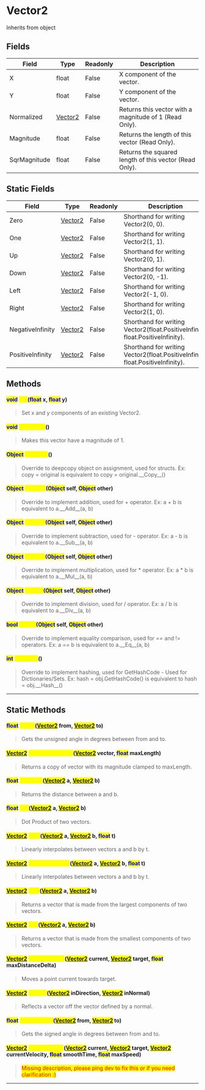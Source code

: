 # Vector2
Inherits from object
## Fields
|Field|Type|Readonly|Description|
|---|---|---|---|
|X|float|False|X component of the vector.|
|Y|float|False|Y component of the vector.|
|Normalized|[Vector2](../objects/Vector2.md)|False|Returns this vector with a magnitude of 1 (Read Only).|
|Magnitude|float|False|Returns the length of this vector (Read Only).|
|SqrMagnitude|float|False|Returns the squared length of this vector (Read Only).|
## Static Fields
|Field|Type|Readonly|Description|
|---|---|---|---|
|Zero|[Vector2](../objects/Vector2.md)|False|Shorthand for writing Vector2(0, 0).|
|One|[Vector2](../objects/Vector2.md)|False|Shorthand for writing Vector2(1, 1).|
|Up|[Vector2](../objects/Vector2.md)|False|Shorthand for writing Vector2(0, 1).|
|Down|[Vector2](../objects/Vector2.md)|False|Shorthand for writing Vector2(0, -1).|
|Left|[Vector2](../objects/Vector2.md)|False|Shorthand for writing Vector2(-1, 0).|
|Right|[Vector2](../objects/Vector2.md)|False|Shorthand for writing Vector2(1, 0).|
|NegativeInfinity|[Vector2](../objects/Vector2.md)|False|Shorthand for writing Vector2(float.PositiveInfinity, float.PositiveInfinity).|
|PositiveInfinity|[Vector2](../objects/Vector2.md)|False|Shorthand for writing Vector2(float.PositiveInfinity, float.PositiveInfinity).|
## Methods
#### <mark style="color:blue;">void</mark> <mark style="color:yellow;">Set</mark>(<mark style="color:blue;">float</mark> x, <mark style="color:blue;">float</mark> y)
> Set x and y components of an existing Vector2.
#### <mark style="color:blue;">void</mark> <mark style="color:yellow;">Normalize</mark>()
> Makes this vector have a magnitude of 1.
#### <mark style="color:blue;">Object</mark> <mark style="color:yellow;">\_\_Copy\_\_</mark>()
> Override to deepcopy object on assignment, used for structs. Ex: copy = original is equivalent to copy = original.\_\_Copy\_\_()
#### <mark style="color:blue;">Object</mark> <mark style="color:yellow;">\_\_Add\_\_</mark>(<mark style="color:blue;">Object</mark> self, <mark style="color:blue;">Object</mark> other)
> Override to implement addition, used for + operator. Ex: a + b is equivalent to a.\_\_Add\_\_(a, b)
#### <mark style="color:blue;">Object</mark> <mark style="color:yellow;">\_\_Sub\_\_</mark>(<mark style="color:blue;">Object</mark> self, <mark style="color:blue;">Object</mark> other)
> Override to implement subtraction, used for - operator. Ex: a - b is equivalent to a.\_\_Sub\_\_(a, b)
#### <mark style="color:blue;">Object</mark> <mark style="color:yellow;">\_\_Mul\_\_</mark>(<mark style="color:blue;">Object</mark> self, <mark style="color:blue;">Object</mark> other)
> Override to implement multiplication, used for * operator. Ex: a * b is equivalent to a.\_\_Mul\_\_(a, b)
#### <mark style="color:blue;">Object</mark> <mark style="color:yellow;">\_\_Div\_\_</mark>(<mark style="color:blue;">Object</mark> self, <mark style="color:blue;">Object</mark> other)
> Override to implement division, used for / operator. Ex: a / b is equivalent to a.\_\_Div\_\_(a, b)
#### <mark style="color:blue;">bool</mark> <mark style="color:yellow;">\_\_Eq\_\_</mark>(<mark style="color:blue;">Object</mark> self, <mark style="color:blue;">Object</mark> other)
> Override to implement equality comparison, used for == and != operators. Ex: a == b is equivalent to a.\_\_Eq\_\_(a, b)
#### <mark style="color:blue;">int</mark> <mark style="color:yellow;">\_\_Hash\_\_</mark>()
> Override to implement hashing, used for GetHashCode - Used for Dictionaries/Sets. Ex: hash = obj.GetHashCode() is equivalent to hash = obj.\_\_Hash\_\_()

---

## Static Methods
#### <mark style="color:blue;">float</mark> <mark style="color:yellow;">Angle</mark>(<mark style="color:blue;">[Vector2](../objects/Vector2.md)</mark> from, <mark style="color:blue;">[Vector2](../objects/Vector2.md)</mark> to)
> Gets the unsigned angle in degrees between from and to.
#### <mark style="color:blue;">[Vector2](../objects/Vector2.md)</mark> <mark style="color:yellow;">ClampMagnitude</mark>(<mark style="color:blue;">[Vector2](../objects/Vector2.md)</mark> vector, <mark style="color:blue;">float</mark> maxLength)
> Returns a copy of vector with its magnitude clamped to maxLength.
#### <mark style="color:blue;">float</mark> <mark style="color:yellow;">Distance</mark>(<mark style="color:blue;">[Vector2](../objects/Vector2.md)</mark> a, <mark style="color:blue;">[Vector2](../objects/Vector2.md)</mark> b)
> Returns the distance between a and b.
#### <mark style="color:blue;">float</mark> <mark style="color:yellow;">Dot</mark>(<mark style="color:blue;">[Vector2](../objects/Vector2.md)</mark> a, <mark style="color:blue;">[Vector2](../objects/Vector2.md)</mark> b)
> Dot Product of two vectors.
#### <mark style="color:blue;">[Vector2](../objects/Vector2.md)</mark> <mark style="color:yellow;">Lerp</mark>(<mark style="color:blue;">[Vector2](../objects/Vector2.md)</mark> a, <mark style="color:blue;">[Vector2](../objects/Vector2.md)</mark> b, <mark style="color:blue;">float</mark> t)
> Linearly interpolates between vectors a and b by t.
#### <mark style="color:blue;">[Vector2](../objects/Vector2.md)</mark> <mark style="color:yellow;">LerpUnclamped</mark>(<mark style="color:blue;">[Vector2](../objects/Vector2.md)</mark> a, <mark style="color:blue;">[Vector2](../objects/Vector2.md)</mark> b, <mark style="color:blue;">float</mark> t)
> Linearly interpolates between vectors a and b by t.
#### <mark style="color:blue;">[Vector2](../objects/Vector2.md)</mark> <mark style="color:yellow;">Max</mark>(<mark style="color:blue;">[Vector2](../objects/Vector2.md)</mark> a, <mark style="color:blue;">[Vector2](../objects/Vector2.md)</mark> b)
> Returns a vector that is made from the largest components of two vectors.
#### <mark style="color:blue;">[Vector2](../objects/Vector2.md)</mark> <mark style="color:yellow;">Min</mark>(<mark style="color:blue;">[Vector2](../objects/Vector2.md)</mark> a, <mark style="color:blue;">[Vector2](../objects/Vector2.md)</mark> b)
> Returns a vector that is made from the smallest components of two vectors.
#### <mark style="color:blue;">[Vector2](../objects/Vector2.md)</mark> <mark style="color:yellow;">MoveTowards</mark>(<mark style="color:blue;">[Vector2](../objects/Vector2.md)</mark> current, <mark style="color:blue;">[Vector2](../objects/Vector2.md)</mark> target, <mark style="color:blue;">float</mark> maxDistanceDelta)
> Moves a point current towards target.
#### <mark style="color:blue;">[Vector2](../objects/Vector2.md)</mark> <mark style="color:yellow;">Reflect</mark>(<mark style="color:blue;">[Vector2](../objects/Vector2.md)</mark> inDirection, <mark style="color:blue;">[Vector2](../objects/Vector2.md)</mark> inNormal)
> Reflects a vector off the vector defined by a normal.
#### <mark style="color:blue;">float</mark> <mark style="color:yellow;">SignedAngle</mark>(<mark style="color:blue;">[Vector2](../objects/Vector2.md)</mark> from, <mark style="color:blue;">[Vector2](../objects/Vector2.md)</mark> to)
> Gets the signed angle in degrees between from and to.
#### <mark style="color:blue;">[Vector2](../objects/Vector2.md)</mark> <mark style="color:yellow;">SmoothDamp</mark>(<mark style="color:blue;">[Vector2](../objects/Vector2.md)</mark> current, <mark style="color:blue;">[Vector2](../objects/Vector2.md)</mark> target, <mark style="color:blue;">[Vector2](../objects/Vector2.md)</mark> currentVelocity, <mark style="color:blue;">float</mark> smoothTime, <mark style="color:blue;">float</mark> maxSpeed)
> <mark style="color:red;">Missing description, please ping dev to fix this or if you need clarification :)</mark>

---

